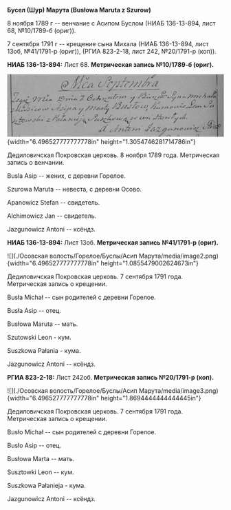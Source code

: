 **Бусел (Шур) Марута (Busłowa Maruta z Szurow)**

8 ноября 1789 г -- венчание с Асипом Буслом (НИАБ 136-13-894, лист 68,
№10/1789-б (ориг)).

7 сентября 1791 г -- крещение сына Михала (НИАБ 136-13-894, лист 13об,
№41/1791-р (ориг)), (РГИА 823-2-18, лист 242, №20/1791-р (коп)).

**НИАБ 136-13-894:** Лист 68. **Метрическая запись №10/1789-б (ориг).**

![](./media/1b2718587337466b6bf4be06ac8cfb55146d6ff7.png){width="6.496527777777778in"
height="1.3054746281714786in"}

Дедиловичская Покровская церковь. 8 ноября 1789 года. Метрическая запись
о венчании.

Busla Asip -- жених, с деревни Горелое.

Szurowa Maruta -- невеста, с деревни Осово.

Apanowicz Stefan -- свидетель.

Alchimowicz Jan -- свидетель.

Jazgunowicz Antoni -- ксёндз.

**НИАБ 136-13-894:** Лист 13об. **Метрическая запись №41/1791-р
(ориг).**

![](./Осовская волость/Горелое/Буслы/Асип Марута/media/image2.png){width="6.496527777777778in"
height="1.0855479002624673in"}

Дедиловичская Покровская церковь. 7 сентября 1791 года. Метрическая
запись о крещении.

Busła Michał -- сын родителей с деревни Горелое.

Busła Asip -- отец.

Busłowa Maruta -- мать.

Szutowski Leon - кум.

Suszkowa Pałania - кума.

Jazgunowicz Antoni -- ксёндз.

**РГИА 823-2-18:** Лист 242об. **Метрическая запись №20/1791-р (коп).**

![](./Осовская волость/Горелое/Буслы/Асип Марута/media/image3.png){width="6.496527777777778in"
height="1.8694444444444445in"}

Дедиловичская Покровская церковь. 7 сентября 1791 года. Метрическая
запись о крещении.

Busło Michał -- сын родителей с деревни Горелое.

Busło Asip -- отец.

Busłowa Marta -- мать.

Susztowki Leon -- кум.

Suszkowa Pałanieja - кума.

Jazgunowicz Antoni -- ксёндз.
